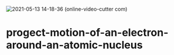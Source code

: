 ![2021-05-13 14-18-36 (online-video-cutter com)](https://user-images.githubusercontent.com/50011128/118112831-964eb780-b3f6-11eb-9216-bf7fb7442295.gif)
# progect-motion-of-an-electron-around-an-atomic-nucleus
